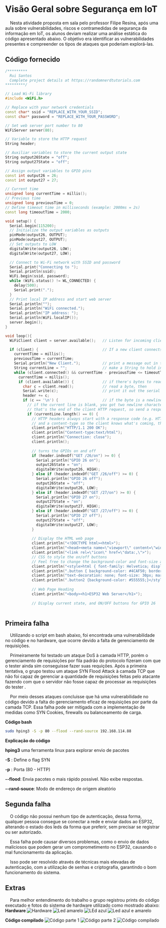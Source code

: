 # Visão Geral sobre Segurança em IoT
&nbsp;&nbsp;&nbsp; Nesta atividade proposta em sala pelo professor Filipe Resina, após uma aula sobre vulnerabilidades, riscos e contramedidas de segurança da informação em IoT, os alunos deviam realizar uma análise estática do código apresentado abaixo. O objetivo era identificar as vulnerabilidades presentes e compreender os tipos de ataques que poderiam explorá-las.

## Código fornecido
```cpp
/*********
  Rui Santos
  Complete project details at https://randomnerdtutorials.com  
*********/

// Load Wi-Fi library
#include <WiFi.h>

// Replace with your network credentials
const char* ssid = "REPLACE_WITH_YOUR_SSID";
const char* password = "REPLACE_WITH_YOUR_PASSWORD";

// Set web server port number to 80
WiFiServer server(80);

// Variable to store the HTTP request
String header;

// Auxiliar variables to store the current output state
String output26State = "off";
String output27State = "off";

// Assign output variables to GPIO pins
const int output26 = 26;
const int output27 = 27;

// Current time
unsigned long currentTime = millis();
// Previous time
unsigned long previousTime = 0; 
// Define timeout time in milliseconds (example: 2000ms = 2s)
const long timeoutTime = 2000;

void setup() {
  Serial.begin(115200);
  // Initialize the output variables as outputs
  pinMode(output26, OUTPUT);
  pinMode(output27, OUTPUT);
  // Set outputs to LOW
  digitalWrite(output26, LOW);
  digitalWrite(output27, LOW);

  // Connect to Wi-Fi network with SSID and password
  Serial.print("Connecting to ");
  Serial.println(ssid);
  WiFi.begin(ssid, password);
  while (WiFi.status() != WL_CONNECTED) {
    delay(500);
    Serial.print(".");
  }
  // Print local IP address and start web server
  Serial.println("");
  Serial.println("WiFi connected.");
  Serial.println("IP address: ");
  Serial.println(WiFi.localIP());
  server.begin();
}

void loop(){
  WiFiClient client = server.available();   // Listen for incoming clients

  if (client) {                             // If a new client connects,
    currentTime = millis();
    previousTime = currentTime;
    Serial.println("New Client.");          // print a message out in the serial port
    String currentLine = "";                // make a String to hold incoming data from the client
    while (client.connected() && currentTime - previousTime <= timeoutTime) {  // loop while the client's connected
      currentTime = millis();
      if (client.available()) {             // if there's bytes to read from the client,
        char c = client.read();             // read a byte, then
        Serial.write(c);                    // print it out the serial monitor
        header += c;
        if (c == '\n') {                    // if the byte is a newline character
          // if the current line is blank, you got two newline characters in a row.
          // that's the end of the client HTTP request, so send a response:
          if (currentLine.length() == 0) {
            // HTTP headers always start with a response code (e.g. HTTP/1.1 200 OK)
            // and a content-type so the client knows what's coming, then a blank line:
            client.println("HTTP/1.1 200 OK");
            client.println("Content-type:text/html");
            client.println("Connection: close");
            client.println();
            
            // turns the GPIOs on and off
            if (header.indexOf("GET /26/on") >= 0) {
              Serial.println("GPIO 26 on");
              output26State = "on";
              digitalWrite(output26, HIGH);
            } else if (header.indexOf("GET /26/off") >= 0) {
              Serial.println("GPIO 26 off");
              output26State = "off";
              digitalWrite(output26, LOW);
            } else if (header.indexOf("GET /27/on") >= 0) {
              Serial.println("GPIO 27 on");
              output27State = "on";
              digitalWrite(output27, HIGH);
            } else if (header.indexOf("GET /27/off") >= 0) {
              Serial.println("GPIO 27 off");
              output27State = "off";
              digitalWrite(output27, LOW);
            }
            
            // Display the HTML web page
            client.println("<!DOCTYPE html><html>");
            client.println("<head><meta name=\"viewport\" content=\"width=device-width, initial-scale=1\">");
            client.println("<link rel=\"icon\" href=\"data:,\">");
            // CSS to style the on/off buttons 
            // Feel free to change the background-color and font-size attributes to fit your preferences
            client.println("<style>html { font-family: Helvetica; display: inline-block; margin: 0px auto; text-align: center;}");
            client.println(".button { background-color: #4CAF50; border: none; color: white; padding: 16px 40px;");
            client.println("text-decoration: none; font-size: 30px; margin: 2px; cursor: pointer;}");
            client.println(".button2 {background-color: #555555;}</style></head>");
            
            // Web Page Heading
            client.println("<body><h1>ESP32 Web Server</h1>");
            
            // Display current state, and ON/OFF buttons for GPIO 26  
      
```
## Primeira falha
&nbsp;&nbsp;&nbsp; Utilizando o script em bash abaixo, foi encontrada uma vulnerabilidade no código e no hardware, que ocorre devido a falta de gerenciamento de requisições. 

&nbsp;&nbsp;&nbsp; Primeiramente foi testado um ataque DoS à camada HTTP, porém o gerenciamento de requisições por fila padrão do protocolo fizeram com que o tester ainda sim conseguisse fazer suas requições. Após a primeira tentativa, o grupo testou um ataque SYN Flood Attack à camada TCP que não foi capaz de gerenciar a quantidade de requisições feitas pelo atacante fazendo com que o servidor não fosse capaz de processar as requisições do tester .

&nbsp;&nbsp;&nbsp; Por meio desses ataques concluisse que há uma vulnerabilidade no código devido a falta do gerenciamento eficaz de requisições por parte da camada TCP. Essa falha pode ser mitigada com a implementação de medidas como SYN Cookies, firewalls ou balanceamento de carga.

**Código bash**
```bash
sudo hping3 -S -p 80 --flood --rand-source 192.168.114.88
```

**Explicação do código**

**hping3**  uma ferramenta linux para explorar envio de pacotes

**-S** : Define o flag SYN

**-p** : Porta (80 - HTTP)

**--flood**: Envia pacotes o mais rápido possível. Não exibe respostas.

**--rand-souce**: Modo de endereço de origem aleatório

## Segunda falha

&nbsp;&nbsp;&nbsp; O código não possui nenhum tipo de autenticação, dessa forma, qualquer pessoa consegue se conectar a rede e enviar dados ao ESP32, alterando o estado dos leds da forma que preferir, sem precisar se registrar ou ser autorizado.

&nbsp;&nbsp;&nbsp; Essa falha pode causar diversos problemas, como o envio de dados maliciosos que podem gerar um comprometimento no ESP32, causando o mal funcionamento da aplicação.

&nbsp;&nbsp;&nbsp; Isso pode ser resolvido através de técnicas mais elevadas de autenticação, com a utilização de senhas e criptografia, garantindo o bom funcionamento do sistema.

## Extras
&nbsp;&nbsp;&nbsp; Para melhor entendimento do trabalho o grupo registrou prints do código executado e fotos do sistema de hardware utilizado como mostrado abaixo:
**Hardware**
![Hardware](assets/WhatsApp%20Image%202024-12-10%20at%2015.33.31%20(1).jpeg)
![Led amarelo](assets/WhatsApp%20Image%202024-12-10%20at%2015.33.30.jpeg)
![LEd azul](assets/WhatsApp%20Image%202024-12-10%20at%2015.33.31.jpeg)
![Led azul e amarelo](assets/WhatsApp%20Image%202024-12-10%20at%2015.33.08.jpeg)

**Código compilado**
![Código parte 1](assets/WhatsApp%20Image%202024-12-10%20at%2015.36.51.jpeg)
![Código parte 2](assets/WhatsApp%20Image%202024-12-10%20at%2015.36.47.jpeg)
![Código compilado](assets/WhatsApp%20Image%202024-12-10%20at%2015.36.42.jpeg)


